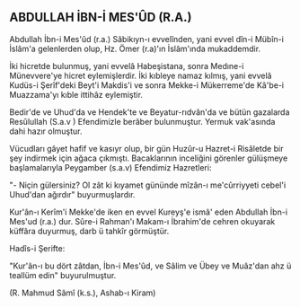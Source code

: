 ## ABDULLAH İBN-İ MES'ÛD (R.A.)

Abdullah İbn-i Mes'ûd (r.a.) Sâbikıyn-ı evvelînden, yani evvel dîn-i Mübîn-i İslâm'a gelenlerden olup, Hz. Ömer (r.a)'ın İslâm'ında mukaddemdir.

İki hicretde bulunmuş, yani evvelâ Habeşistana, sonra Medıne-i Münevvere'ye hicret eyle­mişlerdir. İki kıbleye namaz kılmış, yani evvelâ Kudüs-i Şerîf'deki Beyt'i Makdis'i ve sonra Mekke-i Mükerreme'de Kâ'be-i Muazzama'yı kıble ittihâz eylemiştir.

Bedir'de ve Uhud'da ve Hendek'te ve Beyatur-rıdvân'da ve bütün gazalarda Resûlullah (S.a.v ) Efendimizle berâber bulunmuştur. Yermuk vak'asında dahi hazır olmuştur.

Vücudları gâyet hafif ve kasıyr olup, bir gün Huzûr-u Hazret-i Risâletde bir şey indirmek için ağaca çıkmıştı. Bacaklarının inceliğini görenler gülüşmeye başlamalarıyla Peygamber (s.a.v) Efendimiz Hazretleri:

"- Niçin gülersiniz? Ol zât ki kıyamet gününde mîzân-ı me'cûrriyyeti cebel'i Uhud'dan ağırdır" buyurmuşlardır.

Kur'ân-ı Kerîm'i Mekke'de iken en evvel Kureyş'e ismâ' eden Abdullah İbn-i Mes'ud (r.a.) dur. Sûre-i Rahman'ı Makam-ı İbrahim'de cehren okuyarak küffâra duyurmuş, darb ü tahkîr görmüştür.

Hadîs-i Şerifte:

"Kur'ân-ı bu dört zâtdan, İbn-i Mes'ûd, ve Sâlim ve Übey ve Muâz'dan ahz ü teallüm edin" buyurulmuştur.

(R. Mahmud Sâmî (k.s.), Ashab-ı Kiram)
